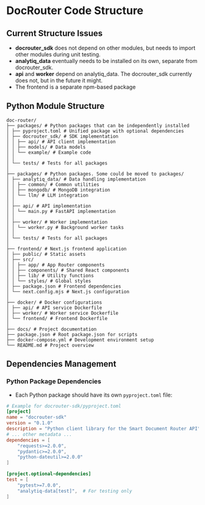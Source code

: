 # DocRouter Code Structure

## Current Structure Issues
- **docrouter_sdk** does not depend on other modules, but needs to import other modules during unit testing.
- **analytiq_data** eventually needs to be installed on its own, separate from docrouter_sdk.
- **api** and **worker** depend on analytiq_data. The docrouter_sdk currently does not, but in the future it might.
- The frontend is a separate npm-based package

## Python Module Structure 
```
doc-router/
├── packages/ # Python packages that can be independently installed
│ ├── pyproject.toml # Unified package with optional dependencies
│ ├── docrouter_sdk/ # SDK implementation
│ │ ├── api/ # API client implementation
│ │ ├── models/ # Data models
│ │ └── example/ # Example code
│ │
│ └── tests/ # Tests for all packages
│
├── packages/ # Python packages. Some could be moved to packages/
│ ├── analytiq_data/ # Data handling implementation
│ │ ├── common/ # Common utilities
│ │ ├── mongodb/ # MongoDB integration
│ │ └── llm/ # LLM integration
│ │
│ ├── api/ # API implementation
│ │ └── main.py # FastAPI implementation
│ │
│ ├── worker/ # Worker implementation
│ │ └── worker.py # Background worker tasks
│ │
│ └── tests/ # Tests for all packages
│
├── frontend/ # Next.js frontend application
│ ├── public/ # Static assets
│ ├── src/
│ │ ├── app/ # App Router components
│ │ ├── components/ # Shared React components
│ │ ├── lib/ # Utility functions
│ │ └── styles/ # Global styles
│ ├── package.json # Frontend dependencies
│ └── next.config.mjs # Next.js configuration
│
├── docker/ # Docker configurations
│ ├── api/ # API service Dockerfile
│ ├── worker/ # Worker service Dockerfile
│ └── frontend/ # Frontend Dockerfile
│
├── docs/ # Project documentation
├── package.json # Root package.json for scripts
├── docker-compose.yml # Development environment setup
└── README.md # Project overview
```

## Dependencies Management

### Python Package Dependencies
- Each Python package should have its own `pyproject.toml` file:

```toml
# Example for docrouter-sdk/pyproject.toml
[project]
name = "docrouter-sdk"
version = "0.1.0"
description = "Python client library for the Smart Document Router API"
# ... other metadata ...
dependencies = [
    "requests>=2.0.0",
    "pydantic>=2.0.0",
    "python-dateutil>=2.0.0"
]

[project.optional-dependencies]
test = [
    "pytest>=7.0.0",
    "analytiq-data[test]",  # For testing only
]
```
